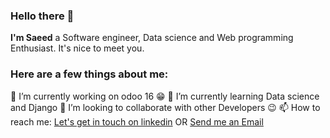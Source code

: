 <h3>Hello there 👋</h3>
<p><strong>I'm Saeed</strong> a Software engineer, Data science and Web programming Enthusiast. It's nice to meet you.</p>

<!--
**msaeiid/msaeiid** is a ✨ _special_ ✨ repository because its `README.md` (this file) appears on your GitHub profile.



- 🔭 I’m currently working on odoo16
- 🌱 I’m currently learning ...
- 👯 I’m looking to collaborate on ...
- 🤔 I’m looking for help with ...
- 💬 Ask me about ...
- 📫 How to reach me: ...
- 😄 Pronouns: ...
- ⚡ Fun fact: ...
-->


<h3>Here are a few things about me:</h3>

🔭 I’m currently working on odoo 16 😁
🌱 I’m currently learning Data science and Django
👯 I’m looking to collaborate with other Developers 😉
📫 How to reach me: <a href="https://www.linkedin.com/in/msaeiid/" rel="nofollow">Let's get in touch on linkedin</a> OR <a href = "mailto: mskarbaschian@gmail.com">Send me an Email</a>

